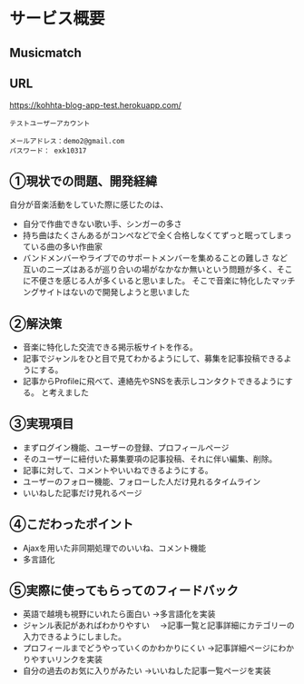 # サービス概要
## Musicmatch

## URL
https://kohhta-blog-app-test.herokuapp.com/

```
テストユーザーアカウント

メールアドレス：demo2@gmail.com
パスワード： exk10317

```

## ①現状での問題、開発経緯
自分が音楽活動をしていた際に感じたのは、
- 自分で作曲できない歌い手、シンガーの多さ
- 持ち曲はたくさんあるがコンペなどで全く合格しなくてずっと眠ってしまっている曲の多い作曲家
- バンドメンバーやライブでのサポートメンバーを集めることの難しさ
など互いのニーズはあるが巡り合いの場がなかなか無いという問題が多く、そこに不便さを感じる人が多くいると思いました。 そこで音楽に特化したマッチングサイトはないので開発しようと思いました

## ②解決策
- 音楽に特化した交流できる掲示板サイトを作る。
- 記事でジャンルをひと目で見てわかるようにして、募集を記事投稿できるようにする。
- 記事からProfileに飛べて、連絡先やSNSを表示しコンタクトできるようにする。 と考えました

## ③実現項目
- まずログイン機能、ユーザーの登録、プロフィールページ
- そのユーザーに紐付いた募集要項の記事投稿、それに伴い編集、削除。
- 記事に対して、コメントやいいねできるようにする。
- ユーザーのフォロー機能、フォローした人だけ見れるタイムライン
- いいねした記事だけ見れるページ

## ④こだわったポイント
- Ajaxを用いた非同期処理でのいいね、コメント機能
- 多言語化

## ⑤実際に使ってもらってのフィードバック
- 英語で越境も視野にいれたら面白い →多言語化を実装
- ジャンル表記があればわかりやすい　 →記事一覧と記事詳細にカテゴリーの入力できるようにしました。
- プロフィールまでどうやっていくのかわかりにくい →記事詳細ページにわかりやすいリンクを実装
- 自分の過去のお気に入りがみたい →いいねした記事一覧ページを実装

